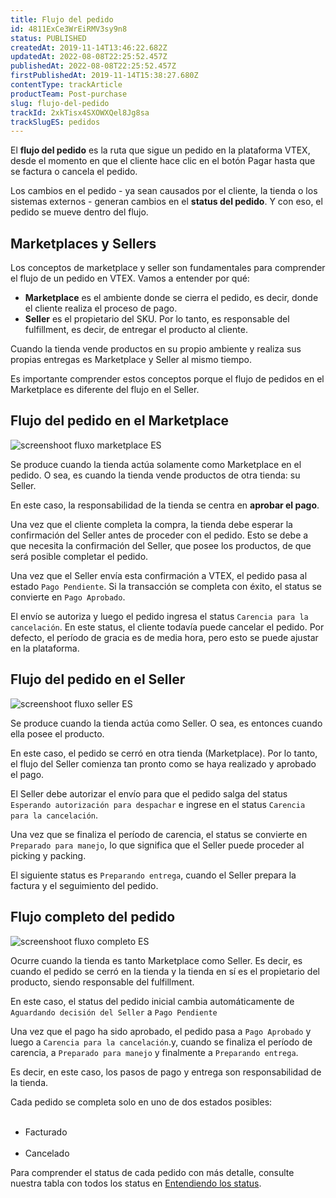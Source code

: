 ```yaml
---
title: Flujo del pedido
id: 4811ExCe3WrEiRMV3sy9n8
status: PUBLISHED
createdAt: 2019-11-14T13:46:22.682Z
updatedAt: 2022-08-08T22:25:52.457Z
publishedAt: 2022-08-08T22:25:52.457Z
firstPublishedAt: 2019-11-14T15:38:27.680Z
contentType: trackArticle
productTeam: Post-purchase
slug: flujo-del-pedido
trackId: 2xkTisx4SXOWXQel8Jg8sa
trackSlugES: pedidos
---
```


El __flujo del pedido__ es la ruta que sigue un pedido en la plataforma VTEX, desde el momento en que el cliente hace clic en el botón Pagar hasta que se factura o cancela el pedido.

Los cambios en el pedido - ya sean causados por el cliente, la tienda o los sistemas externos - generan cambios en el __status del pedido__. Y con eso, el pedido se mueve dentro del flujo.

## Marketplaces y Sellers

Los conceptos de marketplace y seller son fundamentales para comprender el flujo de un pedido en VTEX. Vamos a entender por qué:

- __Marketplace__ es el ambiente donde se cierra el pedido, es decir, donde el cliente realiza el proceso de pago.
- __Seller__ es el propietario del SKU. Por lo tanto, es responsable del fulfillment, es decir, de entregar el producto al cliente.

<div class="alert alert-info">
Cuando la tienda vende productos en su propio ambiente y realiza sus propias entregas es Marketplace y Seller al mismo tiempo.
</div>

Es importante comprender estos conceptos porque el flujo de pedidos en el Marketplace es diferente del flujo en el Seller.

## Flujo del pedido en el Marketplace

![screenshoot fluxo marketplace ES](//images.ctfassets.net/alneenqid6w5/2ehRbL33XqtPTTF8DoHtvT/49e8aad025ddba81b5f3d169a040d9f2/screenshoot_fluxo_marketplace_ES.JPG)

Se produce cuando la tienda actúa solamente como Marketplace en el pedido. O sea, es cuando la tienda vende productos de otra tienda: su Seller.

En este caso, la responsabilidad de la tienda se centra en __aprobar el pago__.

Una vez que el cliente completa la compra, la tienda debe esperar la confirmación del Seller antes de proceder con el pedido. Esto se debe a que necesita la confirmación del Seller, que posee los productos, de que será posible completar el pedido.

Una vez que el Seller envía esta confirmación a VTEX, el pedido pasa al estado `Pago Pendiente`. Si la transacción se completa con éxito, el status se convierte en `Pago Aprobado`.

El envío se autoriza y luego el pedido ingresa el status `Carencia para la cancelación`. En este status, el cliente todavía puede cancelar el pedido. Por defecto, el período de gracia es de media hora, pero esto se puede ajustar en la plataforma.

## Flujo del pedido en el Seller

![screenshoot fluxo seller ES](//images.ctfassets.net/alneenqid6w5/eEAFKk01PalVIOQFHrPUr/e10848ee747ff9c9334489d871fde01e/screenshoot_fluxo_seller_ES.JPG)

Se produce cuando la tienda actúa como Seller. O sea, es entonces cuando ella posee el producto.

En este caso, el pedido se cerró en otra tienda (Marketplace). Por lo tanto, el flujo del Seller comienza tan pronto como se haya realizado y aprobado el pago.

El Seller debe autorizar el envío para que el pedido salga del status `Esperando autorización para despachar` e ingrese en el status `Carencia para la cancelación`.

Una vez que se finaliza el período de carencia, el status se convierte en `Preparado para manejo`, lo que significa que el Seller puede proceder al picking y packing.

El siguiente status es `Preparando entrega`, cuando el Seller prepara la factura y el seguimiento del pedido.

## Flujo completo del pedido

![screenshoot fluxo completo ES](//images.ctfassets.net/alneenqid6w5/35UAHChmiqzGYFTsKDEnRI/ae60c51044ef99dab1c262fb73afc5ad/screenshoot_fluxo_completo_ES.JPG)

Ocurre cuando la tienda es tanto Marketplace como Seller. Es decir, es cuando el pedido se cerró en la tienda y la tienda en sí es el propietario del producto, siendo responsable del fulfillment.

En este caso, el status del pedido inicial cambia automáticamente de `Aguardando decisión del Seller` a `Pago Pendiente`

Una vez que el pago ha sido aprobado, el pedido pasa a `Pago Aprobado` y luego a `Carencia para la cancelación`.y, cuando se finaliza el período de carencia, a `Preparado para manejo` y finalmente a `Preparando entrega`.

Es decir, en este caso, los pasos de pago y entrega son responsabilidad de la tienda.

<div class="alert alert-info">
Cada pedido se completa solo en uno de dos estados posibles:<br>
<ul>
  <li>Facturado</li>
  <li>Cancelado</li>
</ul>
</div>

<div class="alert alert-info">
Para comprender el status de cada pedido con más detalle, consulte nuestra tabla con todos los status en <a href="https://help.vtex.com/es/tutorial/fluxo-de-pedido--tutorials_196#entiendo-los-estados">Entendiendo los status</a>.
</div>
